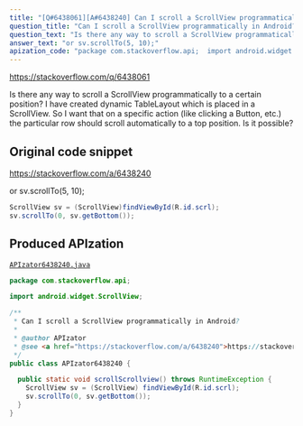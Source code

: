 ```yaml
---
title: "[Q#6438061][A#6438240] Can I scroll a ScrollView programmatically in Android?"
question_title: "Can I scroll a ScrollView programmatically in Android?"
question_text: "Is there any way to scroll a ScrollView programmatically to a certain position? I have created dynamic TableLayout which is placed in a ScrollView. So I want that on a specific action (like clicking a Button, etc.) the particular row should scroll automatically to a top position. Is it possible?"
answer_text: "or sv.scrollTo(5, 10);"
apization_code: "package com.stackoverflow.api;  import android.widget.ScrollView;  /**  * Can I scroll a ScrollView programmatically in Android?  *  * @author APIzator  * @see <a href=\"https://stackoverflow.com/a/6438240\">https://stackoverflow.com/a/6438240</a>  */ public class APIzator6438240 {    public static void scrollScrollview() throws RuntimeException {     ScrollView sv = (ScrollView) findViewById(R.id.scrl);     sv.scrollTo(0, sv.getBottom());   } }"
---
```


https://stackoverflow.com/q/6438061

Is there any way to scroll a ScrollView programmatically to a certain position?
I have created dynamic TableLayout which is placed in a ScrollView. So I want that on a specific action (like clicking a Button, etc.) the particular row should scroll automatically to a top position.
Is it possible?



## Original code snippet

https://stackoverflow.com/a/6438240

or
sv.scrollTo(5, 10);

```java
ScrollView sv = (ScrollView)findViewById(R.id.scrl);
sv.scrollTo(0, sv.getBottom());
```

## Produced APIzation

[`APIzator6438240.java`](https://github.com/pasqualesalza/apization-temp-data/raw/master/apizations/java/APIzator6438240.java)

```java
package com.stackoverflow.api;

import android.widget.ScrollView;

/**
 * Can I scroll a ScrollView programmatically in Android?
 *
 * @author APIzator
 * @see <a href="https://stackoverflow.com/a/6438240">https://stackoverflow.com/a/6438240</a>
 */
public class APIzator6438240 {

  public static void scrollScrollview() throws RuntimeException {
    ScrollView sv = (ScrollView) findViewById(R.id.scrl);
    sv.scrollTo(0, sv.getBottom());
  }
}

```